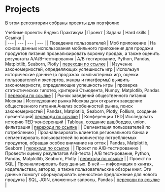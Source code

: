 # Projects
В этом репозитории собраны проекты для портфолио

Учебные проекты Яндекс Практикум
| Проект | Задача | Hard skills | Ссылка |  
| --- | --- | --- | --- |
| Поведение пользователей | Моб приложение | На основе данных использования мобильного приложения для продажи продуктов питания проанализировать воронку продаж, а также оценить результаты A/A/B-тестирования | А/В тестирование, Python, Pandas, Matplotlib, Seaborn, Plotly | [переходи по ссылке](https://github.com/JuliaGurova/Projects/blob/main/%D0%90%D0%BD%D0%B0%D0%BB%D0%B8%D0%B7%20%D0%BF%D0%BE%D0%BB%D1%8C%D0%B7%D0%BE%D0%B2%D0%B0%D1%82%D0%B5%D0%BB%D1%8C%D1%81%D0%BA%D0%BE%D0%B3%D0%BE%20%D0%BF%D0%BE%D0%B2%D0%B5%D0%B4%D0%B5%D0%BD%D0%B8%D1%8F%20%D0%B2%20%D0%BC%D0%BE%D0%B1%D0%B8%D0%BB%D1%8C%D0%BD%D0%BE%D0%BC%20%D0%BF%D1%80%D0%B8%D0%BB%D0%BE%D0%B6%D0%B5%D0%BD%D0%B8%D0%B8.ipynb)  |
| Изучение закономерностей, определяющих успешность игр | Используя исторические данные (о продажах компьютерных игр, оценки пользователей и экспертов, жанры и платформы) выявить закономерности, определяющие успешность игры | проверка статистических гипотез, критерий Стьюдента, Numpy, Matplotlib, Pandas | [переходи по ссылке](https://github.com/JuliaGurova/Projects/blob/main/%D0%98%D0%B7%D1%83%D1%87%D0%B5%D0%BD%D0%B8%D0%B5%20%D0%B7%D0%B0%D0%BA%D0%BE%D0%BD%D0%BE%D0%BC%D0%B5%D1%80%D0%BD%D0%BE%D1%81%D1%82%D0%B5%D0%B9%2C%20%D0%BE%D0%BF%D1%80%D0%B5%D0%B4%D0%B5%D0%BB%D1%8F%D1%8E%D1%89%D0%B8%D1%85%20%D1%83%D1%81%D0%BF%D0%B5%D1%88%D0%BD%D0%BE%D1%81%D1%82%D1%8C%20%D0%B8%D0%B3%D1%80.ipynb)  |
| Рынок заведений общественного питания Москвы | Исследование рынка Москвы для открытия заведение общественного питания.Анализ особенностей рынка, поиск закономерностей | Pandas, Matplotlib, Seaborn, Plotly, Follium, создание презентаций| [переходи по ссылке](https://github.com/JuliaGurova/Projects/blob/main/%D0%A0%D1%8B%D0%BD%D0%BE%D0%BA%20%D0%B7%D0%B0%D0%B2%D0%B5%D0%B4%D0%B5%D0%BD%D0%B8%D0%B9%20%D0%BE%D0%B1%D1%89%D0%B5%D1%81%D1%82%D0%B2%D0%B5%D0%BD%D0%BD%D0%BE%D0%B3%D0%BE%20%D0%BF%D0%B8%D1%82%D0%B0%D0%BD%D0%B8%D1%8F%20%D0%9C%D0%BE%D1%81%D0%BA%D0%B2%D1%8B.ipynb) |
| Конференции TED| Исследовать историю TED-конференций | Tableau, создание дашбордов, union, фильтрация | [переходи по ссылке](https://public.tableau.com/app/profile/julia7955/viz/3_16934861911170/sheet24?publish=yes)  |
| Сегментация пользователей по потреблению | Проанализировать клиентов регионального банка и сегментировать пользователей по количеству потребляемых продуктов, обращая особое внимание на отток | Pandas, Matplotlib, Seaborn | [переходи по ссылке](https://github.com/JuliaGurova/Projects/blob/main/%D0%A1%D0%B5%D0%B3%D0%BC%D0%B5%D0%BD%D1%82%D0%B0%D1%86%D0%B8%D1%8F%20%D0%BF%D0%BE%D0%BB%D1%8C%D0%B7%D0%BE%D0%B2%D0%B0%D1%82%D0%B5%D0%BB%D0%B5%D0%B9%20%D0%BF%D0%BE%20%D0%BF%D0%BE%D1%82%D1%80%D0%B5%D0%B1%D0%BB%D0%B5%D0%BD%D0%B8%D1%8E.ipynb)  |
| Проект по А/B-тестированию | Провести оценку результатов A/B-теста | А/В тестирование, Python, Pandas, Matplotlib, Seaborn, Plotly | [переходи по ссылке](https://github.com/JuliaGurova/Projects/blob/main/%D0%9F%D1%80%D0%BE%D0%B5%D0%BA%D1%82%20%D0%BF%D0%BE%20%D0%90B-%D1%82%D0%B5%D1%81%D1%82%D0%B8%D1%80%D0%BE%D0%B2%D0%B0%D0%BD%D0%B8%D1%8E.ipynb)  |
| Проект по SQL | Проанализировать базу данных. В ней — информация о книгах, издательствах, авторах, а также пользовательские обзоры книг. Эти данные помогут сформулировать ценностное предложение для нового продукта | SQL, JOIN, вложенные запросы, Pandas | [переходи по ссылке](https://colab.research.google.com/drive/1egJv1UB3WQPPi7ia2mgvNcZ2KLkNJL04?usp=sharing)  |
